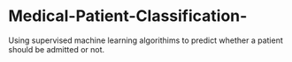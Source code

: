 # Medical-Patient-Classification-
Using supervised machine learning algorithims to predict whether a patient should be admitted or not.
